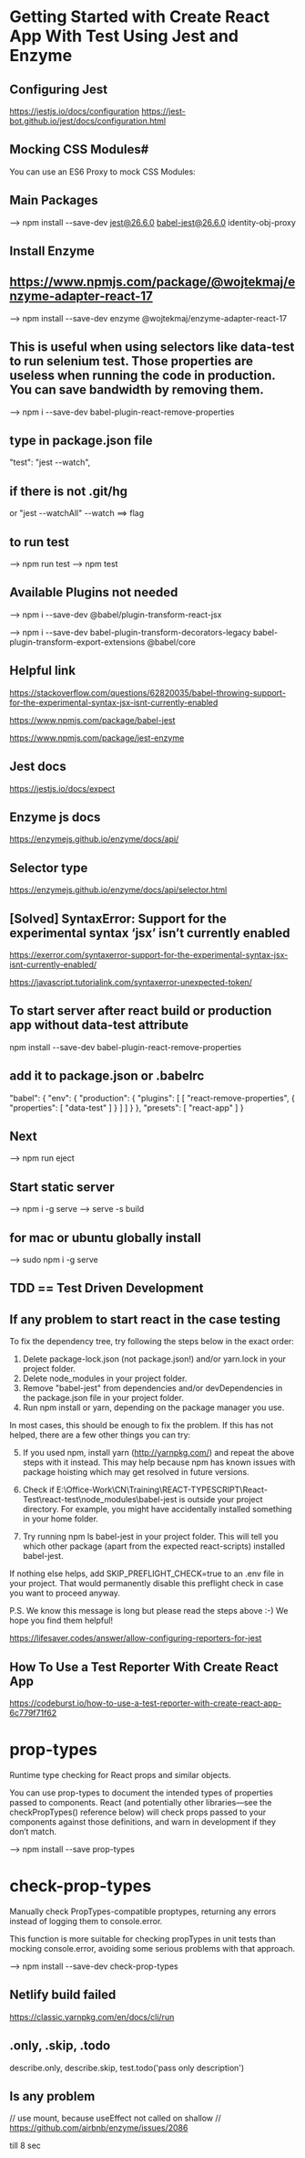# Getting Started with Create React App With Test Using Jest and Enzyme

## Configuring Jest

https://jestjs.io/docs/configuration
https://jest-bot.github.io/jest/docs/configuration.html

## Mocking CSS Modules#

You can use an ES6 Proxy to mock CSS Modules:

## Main Packages

--> npm install --save-dev jest@26.6.0 babel-jest@26.6.0 identity-obj-proxy

## Install Enzyme

## https://www.npmjs.com/package/@wojtekmaj/enzyme-adapter-react-17

--> npm install --save-dev enzyme @wojtekmaj/enzyme-adapter-react-17

## This is useful when using selectors like data-test to run selenium test. Those properties are useless when running the code in production. You can save bandwidth by removing them.

--> npm i --save-dev babel-plugin-react-remove-properties

## type in package.json file

"test": "jest --watch",

## if there is not .git/hg

or "jest --watchAll"
--watch ==> flag

## to run test

--> npm run test
--> npm test

## Available Plugins not needed

--> npm i --save-dev @babel/plugin-transform-react-jsx

--> npm i --save-dev babel-plugin-transform-decorators-legacy babel-plugin-transform-export-extensions @babel/core

## Helpful link

https://stackoverflow.com/questions/62820035/babel-throwing-support-for-the-experimental-syntax-jsx-isnt-currently-enabled

https://www.npmjs.com/package/babel-jest

https://www.npmjs.com/package/jest-enzyme

## Jest docs

https://jestjs.io/docs/expect

## Enzyme js docs

https://enzymejs.github.io/enzyme/docs/api/

## Selector type

https://enzymejs.github.io/enzyme/docs/api/selector.html

## [Solved] SyntaxError: Support for the experimental syntax ‘jsx’ isn’t currently enabled

https://exerror.com/syntaxerror-support-for-the-experimental-syntax-jsx-isnt-currently-enabled/

https://javascript.tutorialink.com/syntaxerror-unexpected-token/

## To start server after react build or production app without data-test attribute

npm install --save-dev babel-plugin-react-remove-properties

## add it to package.json or .babelrc

"babel": {
"env": {
"production": {
"plugins": [
[
"react-remove-properties",
{
"properties": [
"data-test"
]
}
]
]
}
},
"presets": [
"react-app"
]
}

## Next

--> npm run eject

## Start static server

--> npm i -g serve
--> serve -s build

## for mac or ubuntu globally install

--> sudo npm i -g serve

## TDD == Test Driven Development

## If any problem to start react in the case testing

To fix the dependency tree, try following the steps below in the exact order:

1. Delete package-lock.json (not package.json!) and/or yarn.lock
   in your project folder.
2. Delete node_modules in your project folder.
3. Remove "babel-jest" from dependencies and/or devDependencies in the package.json file in your project folder.
4. Run npm install or yarn, depending on the package manager you
   use.

In most cases, this should be enough to fix the problem.
If this has not helped, there are a few other things you can try:

5. If you used npm, install yarn (http://yarnpkg.com/) and repeat the above steps with it instead.
   This may help because npm has known issues with package hoisting which may get resolved in future versions.

6. Check if E:\Office-Work\CN\Training\REACT-TYPESCRIPT\React-Test\react-test\node_modules\babel-jest is outside your project directory.
   For example, you might have accidentally installed something in your home folder.

7. Try running npm ls babel-jest in your project folder.
   This will tell you which other package (apart from the expected react-scripts) installed babel-jest.

If nothing else helps, add SKIP_PREFLIGHT_CHECK=true to an .env file in your project.
That would permanently disable this preflight check in case you want to proceed anyway.

P.S. We know this message is long but please read the steps above :-) We hope you find them helpful!

https://lifesaver.codes/answer/allow-configuring-reporters-for-jest

## How To Use a Test Reporter With Create React App

https://codeburst.io/how-to-use-a-test-reporter-with-create-react-app-6c779f71f62

# prop-types

Runtime type checking for React props and similar objects.

You can use prop-types to document the intended types of properties passed to components. React (and potentially other libraries—see the checkPropTypes() reference below) will check props passed to your components against those definitions, and warn in development if they don’t match.

--> npm install --save prop-types

# check-prop-types

Manually check PropTypes-compatible proptypes, returning any errors instead of logging them to console.error.

This function is more suitable for checking propTypes in unit tests than mocking console.error, avoiding some serious problems with that approach.

--> npm install --save-dev check-prop-types

## Netlify build failed

https://classic.yarnpkg.com/en/docs/cli/run

## .only, .skip, .todo

describe.only, describe.skip, test.todo('pass only description')

## Is any problem

// use mount, because useEffect not called on shallow
// https://github.com/airbnb/enzyme/issues/2086

till
8 sec
